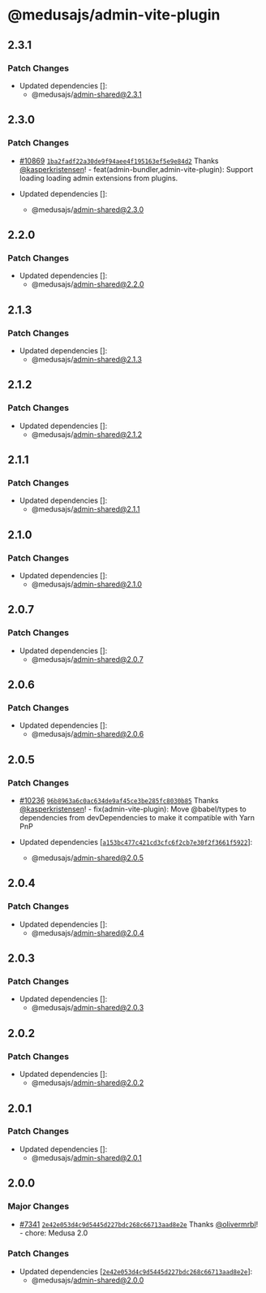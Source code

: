 # @medusajs/admin-vite-plugin

## 2.3.1

### Patch Changes

- Updated dependencies []:
  - @medusajs/admin-shared@2.3.1

## 2.3.0

### Patch Changes

- [#10869](https://github.com/medusajs/medusa/pull/10869) [`1ba2fadf22a30de9f94aee4f195163ef5e9e84d2`](https://github.com/medusajs/medusa/commit/1ba2fadf22a30de9f94aee4f195163ef5e9e84d2) Thanks [@kasperkristensen](https://github.com/kasperkristensen)! - feat(admin-bundler,admin-vite-plugin): Support loading loading admin extensions from plugins.

- Updated dependencies []:
  - @medusajs/admin-shared@2.3.0

## 2.2.0

### Patch Changes

- Updated dependencies []:
  - @medusajs/admin-shared@2.2.0

## 2.1.3

### Patch Changes

- Updated dependencies []:
  - @medusajs/admin-shared@2.1.3

## 2.1.2

### Patch Changes

- Updated dependencies []:
  - @medusajs/admin-shared@2.1.2

## 2.1.1

### Patch Changes

- Updated dependencies []:
  - @medusajs/admin-shared@2.1.1

## 2.1.0

### Patch Changes

- Updated dependencies []:
  - @medusajs/admin-shared@2.1.0

## 2.0.7

### Patch Changes

- Updated dependencies []:
  - @medusajs/admin-shared@2.0.7

## 2.0.6

### Patch Changes

- Updated dependencies []:
  - @medusajs/admin-shared@2.0.6

## 2.0.5

### Patch Changes

- [#10236](https://github.com/medusajs/medusa/pull/10236) [`96b8963a6c0ac634de9af45ce3be285fc8030b85`](https://github.com/medusajs/medusa/commit/96b8963a6c0ac634de9af45ce3be285fc8030b85) Thanks [@kasperkristensen](https://github.com/kasperkristensen)! - fix(admin-vite-plugin): Move @babel/types to dependencies from devDependencies to make it compatible with Yarn PnP

- Updated dependencies [[`a153bc477c421cd3cfc6f2cb7e30f2f3661f5922`](https://github.com/medusajs/medusa/commit/a153bc477c421cd3cfc6f2cb7e30f2f3661f5922)]:
  - @medusajs/admin-shared@2.0.5

## 2.0.4

### Patch Changes

- Updated dependencies []:
  - @medusajs/admin-shared@2.0.4

## 2.0.3

### Patch Changes

- Updated dependencies []:
  - @medusajs/admin-shared@2.0.3

## 2.0.2

### Patch Changes

- Updated dependencies []:
  - @medusajs/admin-shared@2.0.2

## 2.0.1

### Patch Changes

- Updated dependencies []:
  - @medusajs/admin-shared@2.0.1

## 2.0.0

### Major Changes

- [#7341](https://github.com/medusajs/medusa/pull/7341) [`2e42e053d4c9d5445d227bdc268c66713aad8e2e`](https://github.com/medusajs/medusa/commit/2e42e053d4c9d5445d227bdc268c66713aad8e2e) Thanks [@olivermrbl](https://github.com/olivermrbl)! - chore: Medusa 2.0

### Patch Changes

- Updated dependencies [[`2e42e053d4c9d5445d227bdc268c66713aad8e2e`](https://github.com/medusajs/medusa/commit/2e42e053d4c9d5445d227bdc268c66713aad8e2e)]:
  - @medusajs/admin-shared@2.0.0
